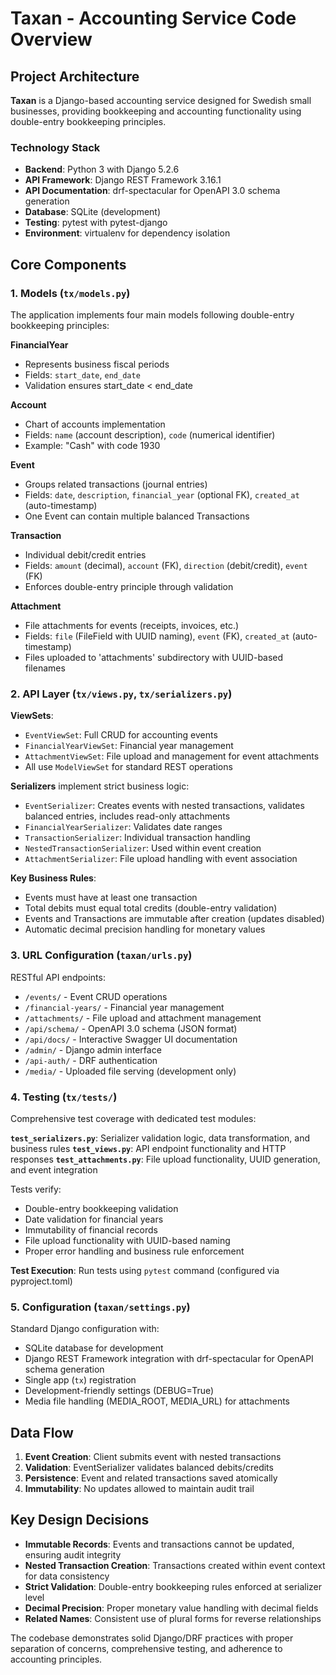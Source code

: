 # Taxan - Accounting Service Code Overview

## Project Architecture

**Taxan** is a Django-based accounting service designed for Swedish small businesses, providing bookkeeping and accounting functionality using double-entry bookkeeping principles.

### Technology Stack
- **Backend**: Python 3 with Django 5.2.6
- **API Framework**: Django REST Framework 3.16.1
- **API Documentation**: drf-spectacular for OpenAPI 3.0 schema generation
- **Database**: SQLite (development)
- **Testing**: pytest with pytest-django
- **Environment**: virtualenv for dependency isolation

## Core Components

### 1. Models (`tx/models.py`)

The application implements four main models following double-entry bookkeeping principles:

**FinancialYear**
- Represents business fiscal periods
- Fields: `start_date`, `end_date`
- Validation ensures start_date < end_date

**Account**
- Chart of accounts implementation
- Fields: `name` (account description), `code` (numerical identifier)
- Example: "Cash" with code 1930

**Event**
- Groups related transactions (journal entries)
- Fields: `date`, `description`, `financial_year` (optional FK), `created_at` (auto-timestamp)
- One Event can contain multiple balanced Transactions

**Transaction**
- Individual debit/credit entries
- Fields: `amount` (decimal), `account` (FK), `direction` (debit/credit), `event` (FK)
- Enforces double-entry principle through validation

**Attachment**
- File attachments for events (receipts, invoices, etc.)
- Fields: `file` (FileField with UUID naming), `event` (FK), `created_at` (auto-timestamp)
- Files uploaded to 'attachments' subdirectory with UUID-based filenames

### 2. API Layer (`tx/views.py`, `tx/serializers.py`)

**ViewSets**:
- `EventViewSet`: Full CRUD for accounting events
- `FinancialYearViewSet`: Financial year management
- `AttachmentViewSet`: File upload and management for event attachments
- All use `ModelViewSet` for standard REST operations

**Serializers** implement strict business logic:
- `EventSerializer`: Creates events with nested transactions, validates balanced entries, includes read-only attachments
- `FinancialYearSerializer`: Validates date ranges
- `TransactionSerializer`: Individual transaction handling
- `NestedTransactionSerializer`: Used within event creation
- `AttachmentSerializer`: File upload handling with event association

**Key Business Rules**:
- Events must have at least one transaction
- Total debits must equal total credits (double-entry validation)
- Events and Transactions are immutable after creation (updates disabled)
- Automatic decimal precision handling for monetary values

### 3. URL Configuration (`taxan/urls.py`)

RESTful API endpoints:
- `/events/` - Event CRUD operations
- `/financial-years/` - Financial year management
- `/attachments/` - File upload and attachment management
- `/api/schema/` - OpenAPI 3.0 schema (JSON format)
- `/api/docs/` - Interactive Swagger UI documentation
- `/admin/` - Django admin interface
- `/api-auth/` - DRF authentication
- `/media/` - Uploaded file serving (development only)

### 4. Testing (`tx/tests/`)

Comprehensive test coverage with dedicated test modules:

**`test_serializers.py`**: Serializer validation logic, data transformation, and business rules
**`test_views.py`**: API endpoint functionality and HTTP responses
**`test_attachments.py`**: File upload functionality, UUID generation, and event integration

Tests verify:
- Double-entry bookkeeping validation
- Date validation for financial years
- Immutability of financial records
- File upload functionality with UUID-based naming
- Proper error handling and business rule enforcement

**Test Execution**: Run tests using `pytest` command (configured via pyproject.toml)

### 5. Configuration (`taxan/settings.py`)

Standard Django configuration with:
- SQLite database for development
- Django REST Framework integration with drf-spectacular for OpenAPI schema generation
- Single app (`tx`) registration
- Development-friendly settings (DEBUG=True)
- Media file handling (MEDIA_ROOT, MEDIA_URL) for attachments

## Data Flow

1. **Event Creation**: Client submits event with nested transactions
2. **Validation**: EventSerializer validates balanced debits/credits
3. **Persistence**: Event and related transactions saved atomically
4. **Immutability**: No updates allowed to maintain audit trail

## Key Design Decisions

- **Immutable Records**: Events and transactions cannot be updated, ensuring audit integrity
- **Nested Transaction Creation**: Transactions created within event context for data consistency
- **Strict Validation**: Double-entry bookkeeping rules enforced at serializer level
- **Decimal Precision**: Proper monetary value handling with decimal fields
- **Related Names**: Consistent use of plural forms for reverse relationships

The codebase demonstrates solid Django/DRF practices with proper separation of concerns, comprehensive testing, and adherence to accounting principles.
